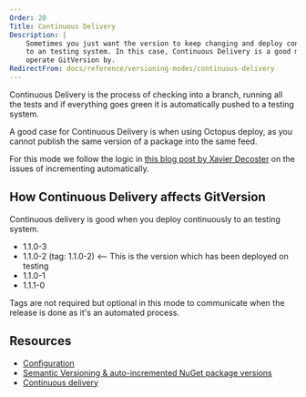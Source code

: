 ```yaml
---
Order: 20
Title: Continuous Delivery
Description: |
    Sometimes you just want the version to keep changing and deploy continuously
    to an testing system. In this case, Continuous Delivery is a good mode to
    operate GitVersion by.
RedirectFrom: docs/reference/versioning-modes/continuous-delivery
---
```


Continuous Delivery is the process of checking into a branch, running all the
tests and if everything goes green it is automatically pushed to a testing system.

A good case for Continuous Delivery is when using Octopus deploy, as you
cannot publish the same version of a package into the same feed.

For this mode we follow the logic in [this blog post by Xavier Decoster][blog]
on the issues of incrementing automatically.

## How Continuous Delivery affects GitVersion

Continuous delivery is good when you deploy continuously to an testing system.

* 1.1.0-3
* 1.1.0-2 (tag: 1.1.0-2) <-- This is the version which has been deployed on testing
* 1.1.0-1
* 1.1.1-0

Tags are not required but optional in this mode to communicate when the release
is done as it's an automated process.

## Resources

* [Configuration][configuration]
* [Semantic Versioning & auto-incremented NuGet package versions][blog]
* [Continuous delivery][wikipedia]

[configuration]: /docs/reference/configuration
[blog]: https://www.xavierdecoster.com/semantic-versioning-auto-incremented-nuget-package-versions
[wikipedia]: https://en.wikipedia.org/wiki/Continuous_delivery
